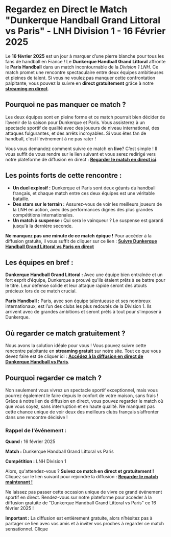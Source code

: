 # Regardez en Direct le Match "Dunkerque Handball Grand Littoral vs Paris" - LNH Division 1 - 16 Février 2025

Le **16 février 2025** est un jour à marquer d’une pierre blanche pour tous les fans de handball en France ! Le **Dunkerque Handball Grand Littoral** affronte le **Paris Handball** dans un match incontournable de la _Division 1 LNH_. Ce match promet une rencontre spectaculaire entre deux équipes ambitieuses et pleines de talent. Si vous ne voulez pas manquer cette confrontation palpitante, vous pouvez la suivre en **direct gratuitement** grâce à notre [**streaming en direct**](https://tinyurl.com/livestreamfreeo?st=Dunkerque+Handball+Grand+Littoral+vs+Par&si=ghc).

## Pourquoi ne pas manquer ce match ?

Les deux équipes sont en pleine forme et ce match pourrait bien décider de l’avenir de la saison pour Dunkerque et Paris. Vous assisterez à un spectacle sportif de qualité avec des joueurs de niveau international, des attaques fulgurantes, et des arrêts incroyables. Si vous êtes fan de handball, c'est l'événement à ne pas rater !

Vous vous demandez comment suivre ce match en **live**? C’est simple ! Il vous suffit de vous rendre sur le lien suivant et vous serez redirigé vers notre plateforme de diffusion en direct : [**Regarder le match en direct ici**](https://tinyurl.com/livestreamfreeo?st=Dunkerque+Handball+Grand+Littoral+vs+Par&si=ghc).

## Les points forts de cette rencontre :

- **Un duel explosif :** Dunkerque et Paris sont deux géants du handball français, et chaque match entre ces deux équipes est une véritable bataille.
- **Des stars sur le terrain :** Assurez-vous de voir les meilleurs joueurs de la LNH en action, avec des performances dignes des plus grandes compétitions internationales.
- **Un match à suspense :** Qui sera le vainqueur ? Le suspense est garanti jusqu'à la dernière seconde.

**Ne manquez pas une minute de ce match épique !** Pour accéder à la diffusion gratuite, il vous suffit de cliquer sur ce lien : [**Suivre Dunkerque Handball Grand Littoral vs Paris en direct**](https://tinyurl.com/livestreamfreeo?st=Dunkerque+Handball+Grand+Littoral+vs+Par&si=ghc)

## Les équipes en bref :

**Dunkerque Handball Grand Littoral :** Avec une équipe bien entraînée et un fort esprit d’équipe, Dunkerque a prouvé qu'ils étaient prêts à se battre pour le titre. Leur défense solide et leur attaque rapide seront des atouts précieux lors de ce match crucial.

**Paris Handball :** Paris, avec son équipe talentueuse et ses nombreux internationaux, est l’un des clubs les plus redoutés de la Division 1. Ils arrivent avec de grandes ambitions et seront prêts à tout pour s’imposer à Dunkerque.

## Où regarder ce match gratuitement ?

Nous avons la solution idéale pour vous ! Vous pouvez suivre cette rencontre palpitante en **streaming gratuit** sur notre site. Tout ce que vous devez faire est de cliquer ici : [**Accédez à la diffusion en direct de Dunkerque Handball vs Paris**](https://tinyurl.com/livestreamfreeo?st=Dunkerque+Handball+Grand+Littoral+vs+Par&si=ghc).

## Pourquoi regarder ce match ?

Non seulement vous vivrez un spectacle sportif exceptionnel, mais vous pourrez également le faire depuis le confort de votre maison, sans frais ! Grâce à notre lien de diffusion en direct, vous pouvez regarder le match où que vous soyez, sans interruption et en haute qualité. Ne manquez pas cette chance unique de voir deux des meilleurs clubs français s’affronter dans une rencontre décisive !

### Rappel de l'événement :

**Quand :** 16 février 2025

**Match :** Dunkerque Handball Grand Littoral vs Paris

**Compétition :** LNH Division 1

Alors, qu'attendez-vous ? **Suivez ce match en direct et gratuitement !** Cliquez sur le lien suivant pour rejoindre la diffusion : [**Regarder le match maintenant !**](https://tinyurl.com/livestreamfreeo?st=Dunkerque+Handball+Grand+Littoral+vs+Par&si=ghc)

Ne laissez pas passer cette occasion unique de vivre ce grand événement sportif en direct. Rendez-vous sur notre plateforme pour accéder à la diffusion gratuite de "Dunkerque Handball Grand Littoral vs Paris" ce 16 février 2025 !

**Important :** La diffusion est entièrement gratuite, alors n’hésitez pas à partager ce lien avec vos amis et à inviter vos proches à regarder ce match sensationnel. Clique
